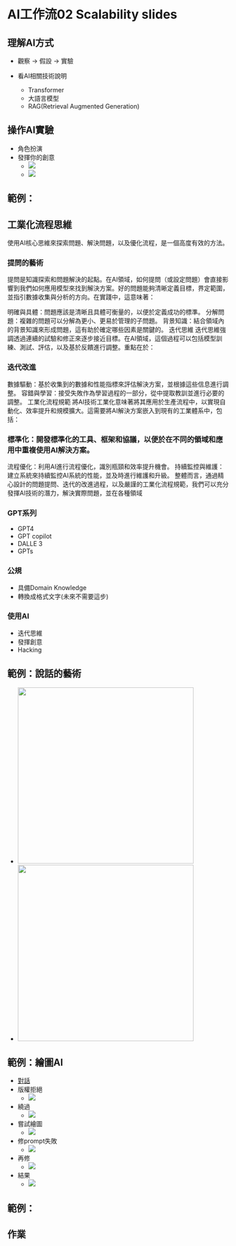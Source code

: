 # AI工作流02 Scalability slides

<div class="slide">

## 理解AI方式
* 觀察 → 假設 → 實驗

* 看AI相關技術說明
  * Transformer
  * 大語言模型
  * RAG(Retrieval Augmented Generation)

</div>

<div class="slide">

## 操作AI實驗
* 角色扮演
* 發揮你的創意
  * <img src="./02/linux term1.webp">
  * <img src="./02/linux term2.webp">

</div>

<div class="slide">

## 範例：


</div>


<div class="slide">

## 工業化流程思維
使用AI核心思維來探索問題、解決問題，以及優化流程，是一個高度有效的方法。

### 提問的藝術
提問是知識探索和問題解決的起點。在AI領域，如何提問（或設定問題）會直接影響到我們如何應用模型來找到解決方案。好的問題能夠清晰定義目標，界定範圍，並指引數據收集與分析的方向。在實踐中，這意味著：

明確與具體：問題應該是清晰且具體可衡量的，以便於定義成功的標準。
分解問題：複雜的問題可以分解為更小、更易於管理的子問題。
背景知識：結合領域內的背景知識來形成問題，這有助於確定哪些因素是關鍵的。
迭代思維
迭代思維強調透過連續的試驗和修正來逐步接近目標。在AI領域，這個過程可以包括模型訓練、測試、評估，以及基於反饋進行調整。重點在於：

### 迭代改進
數據驅動：基於收集到的數據和性能指標來評估解決方案，並根據這些信息進行調整。
容錯與學習：接受失敗作為學習過程的一部分，從中提取教訓並進行必要的調整。
工業化流程規範
將AI技術工業化意味著將其應用於生產流程中，以實現自動化、效率提升和規模擴大。這需要將AI解決方案嵌入到現有的工業體系中，包括：

### 標準化：開發標準化的工具、框架和協議，以便於在不同的領域和應用中重複使用AI解決方案。
流程優化：利用AI進行流程優化，識別瓶頸和效率提升機會。
持續監控與維護：建立系統來持續監控AI系統的性能，並及時進行維護和升級。
整體而言，通過精心設計的問題提問、迭代的改進過程，以及嚴謹的工業化流程規範，我們可以充分發揮AI技術的潛力，解決實際問題，並在各種領域

### GPT系列
* GPT4
* GPT copilot
* DALLE 3
* GPTs

### 公規
* 具備Domain Knowledge
* 轉換成格式文字(未來不需要這步)

### 使用AI
* 迭代思維
* 發揮創意
* Hacking

</div>

<div class="slide">

## 範例：說話的藝術
* <img src="./02/ask GPT A.webp" height="400">
* <img src="./02/ask GPT B.webp" height="400">


</div>

<div class="slide">

## 範例：繪圖AI
* [對話](./02/Hack%20DALLE.html)
* 版權拒絕
  * <img src="./02/Hack 01.webp">
* 繞過
  * <img src="./02/Hack 02.webp">
* 嘗試繪圖
  * <img src="./02/Hack 03.webp">
* 修prompt失敗
  * <img src="./02/Hack 04.webp">
* 再修
  * <img src="./02/Hack 05.webp">
* 結果
  * <img src="./02/Hack 06.webp">


</div>







<div class="slide">

## 範例：


</div>

<div class="slide">

## 作業


</div>